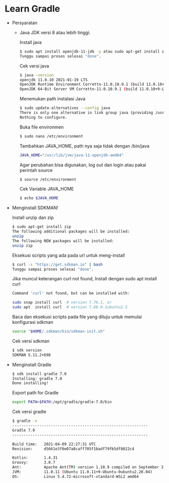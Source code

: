 # Learn Gradle

- Persyaratan

  - Java JDK versi 8 atau lebih tinggi.

    Install java

    ```sh
    $ sudo apt install openjdk-11-jdk -y atau sudo apt-get install openjdk-11-jre openjdk-11-jdk
    Tunggu sampai proses selesai "done".
    ```

    Cek versi java

    ```sh
    $ java -version
    openjdk 11.0.10 2021-01-19 LTS
    OpenJDK Runtime Environment Corretto-11.0.10.9.1 (build 11.0.10+9-LTS)
    OpenJDK 64-Bit Server VM Corretto-11.0.10.9.1 (build 11.0.10+9-LTS, mixed mode)
    ```
    
    Menemukan path instalasi Java
    
    ```sh
    $ sudo update-alternatives --config java
    There is only one alternative in link group java (providing /usr/bin/java): /usr/lib/jvm/java-11-openjdk-amd64/bin/java
    Nothing to configure.
    ```
    
    Buka file environmen
    
    ```sh
    $ sudo nano /etc/environment
    ```
    
    Tambahkan JAVA_HOME, path nya saja tidak dengan /bin/java
    
    ```sh
    JAVA_HOME="/usr/lib/jvm/java-11-openjdk-amd64"
    ```
    
    Agar perubahan bisa digunakan, log out dan login atau pakai perintah source
    
    ```sh
    $ source /etc/environment
    ```
    
    Cek Variable JAVA_HOME
    
    ```sh
    $ echo $JAVA_HOME
    ```

- Menginstall SDKMAN!

  Install unzip dan zip

     ```sh
    $ sudo apt-get install zip
    The following additional packages will be installed:
    unzip
    The following NEW packages will be installed:
    unzip zip
    ```

    Eksekusi scripts yang ada pada url untuk meng-install

    ```sh
    $ curl -s "https://get.sdkman.io" | bash
    Tunggu sampai proses selesai "done".
    ```
    
    Jika muncul keterangan curl not found, Install dengan sudo apt  install curl
    
    ```sh
    Command 'curl' not found, but can be installed with:

    sudo snap install curl  # version 7.76.1, or
    sudo apt  install curl  # version 7.68.0-1ubuntu2.5
    ```

    Baca dan eksekusi scripts pada file yang dituju untuk memulai konfigurasi sdkman

    ```sh
    source "$HOME/.sdkman/bin/sdkman-init.sh"
    ```

    Cek versi sdkman

    ```sh
    $ sdk version
    SDKMAN 5.11.2+698
    ```

- Menginstall Gradle

    ```sh
    $ sdk install gradle 7.0
    Installing: gradle 7.0
    Done installing!
    ```

    Export path for Gradle

    ```sh
    export PATH=$PATH:/opt/gradle/gradle-7.0/bin
    ```

    Cek versi gradle

    ```sh
    $ gradle -v
    ------------------------------------------------------------
    Gradle 7.0
    ------------------------------------------------------------

    Build time:   2021-04-09 22:27:31 UTC
    Revision:     d5661e3f0e07a8caff705f1badf79fb5df8022c4

    Kotlin:       1.4.31
    Groovy:       3.0.7
    Ant:          Apache Ant(TM) version 1.10.9 compiled on September 27 2020
    JVM:          11.0.11 (Ubuntu 11.0.11+9-Ubuntu-0ubuntu2.20.04)
    OS:           Linux 5.4.72-microsoft-standard-WSL2 amd64
    ```

